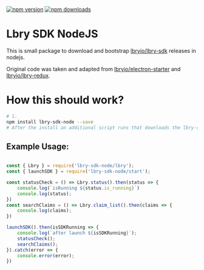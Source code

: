 [![npm version](https://badge.fury.io/js/lbry-sdk-node.svg)](https://badge.fury.io/js/lbry-sdk-node)
[![npm downloads](https://img.shields.io/npm/dm/lbry-sdk-node.svg?style=flat)](https://npmcharts.com/compare/lbry-sdk-node?minimal=true)

# Lbry SDK NodeJS

This is small package to download and bootstrap [lbryio/lbry-sdk](https://github.com/lbryio/lbry-sdk) releases in nodejs.

Original code was taken and adapted from [lbryio/electron-starter](https://github.com/lbryio/electron-starter) and [lbryio/lbry-redux](https://github.com/lbryio/lbry-redux/blob/master/dist/bundle.es.js#L1014).

# How this should work?

```bash
# 1.
npm install lbry-sdk-node --save
# After the install an additional script runs that downloads the lbry-sdk (0.93.0)
```

## Example Usage:


```javascript

const { Lbry } = require('lbry-sdk-node/lbry');
const { launchSDK } = require('lbry-sdk-node/start');

const statusCheck = () => Lbry.status().then(status => {
    console.log(`isRunning ${status.is_running}`)
    console.log(status);
})
const searchClaims = () => Lbry.claim_list().then(claims => {
    console.log(claims);
})

launchSDK().then(isSDKRunning => {
    console.log(`after launch ${isSDKRunning}`);
    statusCheck();
    searchClaims();
}).catch(error => {
    console.error(error);
})

```
